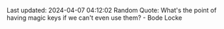 Last updated: 2024-04-07 04:12:02
Random Quote: What's the point of having magic keys if we can't even use them? - Bode Locke